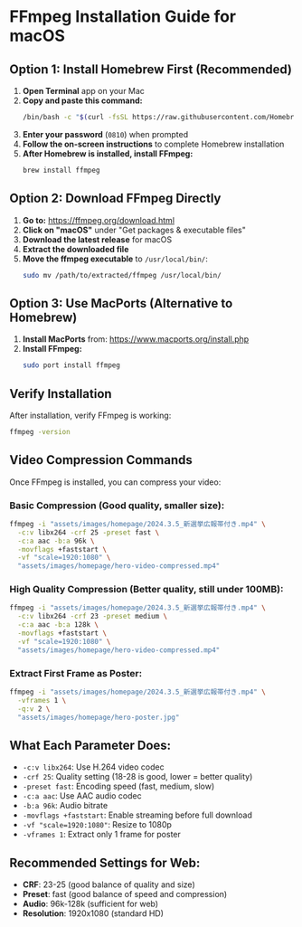 # FFmpeg Installation Guide for macOS

## Option 1: Install Homebrew First (Recommended)

1. **Open Terminal** app on your Mac
2. **Copy and paste this command:**
   ```bash
   /bin/bash -c "$(curl -fsSL https://raw.githubusercontent.com/Homebrew/install/HEAD/install.sh)"
   ```
3. **Enter your password** (`0810`) when prompted
4. **Follow the on-screen instructions** to complete Homebrew installation
5. **After Homebrew is installed, install FFmpeg:**
   ```bash
   brew install ffmpeg
   ```

## Option 2: Download FFmpeg Directly

1. **Go to:** https://ffmpeg.org/download.html
2. **Click on "macOS"** under "Get packages & executable files"
3. **Download the latest release** for macOS
4. **Extract the downloaded file**
5. **Move the ffmpeg executable** to `/usr/local/bin/`:
   ```bash
   sudo mv /path/to/extracted/ffmpeg /usr/local/bin/
   ```

## Option 3: Use MacPorts (Alternative to Homebrew)

1. **Install MacPorts** from: https://www.macports.org/install.php
2. **Install FFmpeg:**
   ```bash
   sudo port install ffmpeg
   ```

## Verify Installation

After installation, verify FFmpeg is working:
```bash
ffmpeg -version
```

## Video Compression Commands

Once FFmpeg is installed, you can compress your video:

### Basic Compression (Good quality, smaller size):
```bash
ffmpeg -i "assets/images/homepage/2024.3.5_新選挙広報帯付き.mp4" \
  -c:v libx264 -crf 25 -preset fast \
  -c:a aac -b:a 96k \
  -movflags +faststart \
  -vf "scale=1920:1080" \
  "assets/images/homepage/hero-video-compressed.mp4"
```

### High Quality Compression (Better quality, still under 100MB):
```bash
ffmpeg -i "assets/images/homepage/2024.3.5_新選挙広報帯付き.mp4" \
  -c:v libx264 -crf 23 -preset medium \
  -c:a aac -b:a 128k \
  -movflags +faststart \
  -vf "scale=1920:1080" \
  "assets/images/homepage/hero-video-compressed.mp4"
```

### Extract First Frame as Poster:
```bash
ffmpeg -i "assets/images/homepage/2024.3.5_新選挙広報帯付き.mp4" \
  -vframes 1 \
  -q:v 2 \
  "assets/images/homepage/hero-poster.jpg"
```

## What Each Parameter Does:

- `-c:v libx264`: Use H.264 video codec
- `-crf 25`: Quality setting (18-28 is good, lower = better quality)
- `-preset fast`: Encoding speed (fast, medium, slow)
- `-c:a aac`: Use AAC audio codec
- `-b:a 96k`: Audio bitrate
- `-movflags +faststart`: Enable streaming before full download
- `-vf "scale=1920:1080"`: Resize to 1080p
- `-vframes 1`: Extract only 1 frame for poster

## Recommended Settings for Web:

- **CRF**: 23-25 (good balance of quality and size)
- **Preset**: fast (good balance of speed and compression)
- **Audio**: 96k-128k (sufficient for web)
- **Resolution**: 1920x1080 (standard HD)

